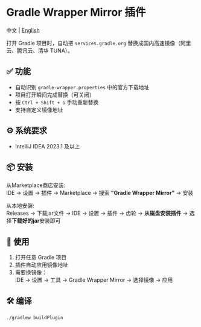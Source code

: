 # Gradle Wrapper Mirror 插件

中文 | [English](Readme_en)

打开 Gradle 项目时，自动把 `services.gradle.org` 替换成国内高速镜像（阿里云、腾讯云、清华 TUNA）。

## ✅ 功能
- 自动识别 `gradle-wrapper.properties` 中的官方下载地址
- 项目打开瞬间完成替换（可关闭）
- 按 `Ctrl + Shift + G` 手动重新替换
- 支持自定义镜像地址

## ⚙️ 系统要求
- IntelliJ IDEA 2023.1 及以上

## 📦 安装
从Marketplace商店安装:  
IDE → 设置 → 插件 → Marketplace → 搜索 **"Gradle Wrapper Mirror"** → 安装    

从本地安装:  
Releases → 下载jar文件 → IDE → 设置 → 插件 → 齿轮 → **从磁盘安装插件** → 选择**下载好的jar**安装即可

## 🚀 使用
1. 打开任意 Gradle 项目
2. 插件自动应用镜像地址
3. 需要换镜像：  
   IDE → 设置 → 工具 → Gradle Wrapper Mirror → 选择镜像 → 应用

## 🛠️ 编译
```bash
./gradlew buildPlugin